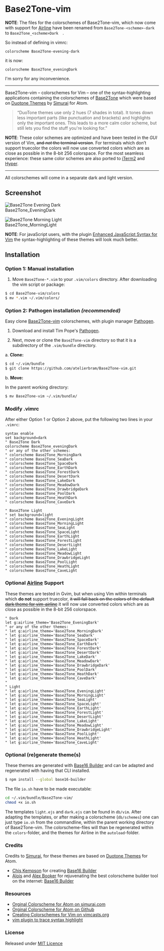 # Base2Tone-vim

**NOTE**: The files for the colorschemes of Base2Tone-vim, which now come with support for [Airline](https://github.com/vim-airline/vim-airline) have been renamed from `Base2Tone-<scheme>-dark` to `Base2Tone_<scheme>Dark  `.

So instead of defining in vimrc:

```
colorscheme Base2Tone-evening-dark
```

it is now:

```
colorscheme Base2Tone_eveningDark
```

I'm sorry for any inconvenience.

***   ***   ***   ***   ***   ***   ***   ***   ***

Base2Tone-vim – colorschemes for Vim – one of the syntax-highlighting applications containing the colorschemes of [Base2Tone](http://base2t.one) which were based on [Duotone Themes](http://simurai.com/projects/2016/01/01/duotone-themes/) by [Simurai](http://simurai.com/) for Atom.
> “DuoTone themes use only 2 hues (7 shades in total). It tones down less important parts (like punctuation and brackets) and highlights only the important ones. This leads to a more calm color scheme, but still lets you find the stuff you're looking for.”

**NOTE**: These color schemes are optimized and have been tested in the _GUI_ version of Vim, <del>and _not_ the terminal version</del>. For terminals which don’t support truecolor the colors will now use converted colors which are as close as possible in the 8-bit 256 colorspace. For the most seamless experience: these same color schemes are also ported to [iTerm2](https://github.com/atelierbram/Base2Tone-iterm2) and [Hyper](https://github.com/atelierbram/Base2Tone-hyperterm).

***   ***   ***   ***   ***   ***   ***   ***   ***


All colorschemes will come in a separate dark and light version.

## Screenshot
![Base2Tone Evening Dark](http://base2t.one/assets/img/png/Base2Tone-Evening-dark-vim_940x640.png)
<br>Base2Tone_EveningDark

![Base2Tone Morning Light](http://base2t.one/assets/img/png/Base2Tone-Morning-light-vim_940x640.png)
<br>Base2Tone_MorningLight

**NOTE**: For javaScript users, with the plugin [Enhanced JavaScript Syntax for Vim](https://github.com/jelera/vim-javascript-syntax) the syntax-highlighting of these themes will look much better.

## Installation

### Option 1: Manual installation

1.  Move `Base2Tone-*.vim` to your `.vim/colors` directory. After downloading the
vim script or package:

```bash
$ cd Base2Tone-vim/colors
$ mv *.vim ~/.vim/colors/
```

### Option 2: Pathogen installation ***(recommended)***
Easy clone [Base2Tone-vim](https://github.com/atelierbram/Base2Tone-vim) colorschemes, with plugin manager [Pathogen].

1.  Download and install Tim Pope's [Pathogen].

2.  Next, move or clone the `Base2Tone-vim` directory so that it is
a subdirectory of the `.vim/bundle` directory.

a. **Clone:**

```bash
$ cd ~/.vim/bundle
$ git clone https://github.com/atelierbram/Base2Tone-vim.git
```

b. **Move:**

In the parent working directory:

```bash
$ mv Base2Tone-vim ~/.vim/bundle/
```

### Modify .vimrc

After either Option 1 or Option 2 above, put the following two lines in your
`.vimrc`:

```vim
syntax enable
set background=dark
" Base2Tone Dark
colorscheme Base2Tone_eveningDark
" or any of the other schemes:
" colorscheme Base2Tone_MorningDark
" colorscheme Base2Tone_SeaDark
" colorscheme Base2Tone_SpaceDark
" colorscheme Base2Tone_EarthDark
" colorscheme Base2Tone_ForestDark
" colorscheme Base2Tone_DesertDark
" colorscheme Base2Tone_LakeDark
" colorscheme Base2Tone_MeadowDark
" colorscheme Base2Tone_DrawbridgeDark
" colorscheme Base2Tone_PoolDark
" colorscheme Base2Tone_HeathDark
" colorscheme Base2Tone_CaveDark

" Base2Tone Light
" set background=light
" colorscheme Base2Tone_EveningLight
" colorscheme Base2Tone_MorningLight
" colorscheme Base2Tone_SeaLight
" colorscheme Base2Tone_SpaceLight
" colorscheme Base2Tone_EarthLight
" colorscheme Base2Tone_ForestLight
" colorscheme Base2Tone_DesertLight
" colorscheme Base2Tone_LakeLight
" colorscheme Base2Tone_MeadowLight
" colorscheme Base2Tone_DrawbridgeLight
" colorscheme Base2Tone_PoolLight
" colorscheme Base2Tone_HeathLight
" colorscheme Base2Tone_CaveLight
```

### Optional [Airline](https://github.com/vim-airline/vim-airline) Support
These themes are tested in Gvim, but when using Vim within terminals which **do not** support truecolor, <del>it will fall back on the colors of the default [dark theme for vim-airline](https://github.com/vim-airline/vim-airline/blob/master/autoload/airline/themes/dark.vim)</del> it will now use converted colors which are as close as possible in the 8-bit 256 colorspace.

```vim
" Dark
let g:airline_theme='Base2Tone_EveningDark'
" or any of the other themes:
" let g:airline_theme='Base2Tone_MorningDark'
" let g:airline_theme='Base2Tone_SeaDark'
" let g:airline_theme='Base2Tone_SpaceDark'
" let g:airline_theme='Base2Tone_EarthDark'
" let g:airline_theme='Base2Tone_ForestDark'
" let g:airline_theme='Base2Tone_DesertDark'
" let g:airline_theme='Base2Tone_LakeDark'
" let g:airline_theme='Base2Tone_MeadowDark'
" let g:airline_theme='Base2Tone_DrawbridgeDark'
" let g:airline_theme='Base2Tone_PoolDark'
" let g:airline_theme='Base2Tone_HeathDark'
" let g:airline_theme='Base2Tone_CaveDark'
"
" Light
" let g:airline_theme='Base2Tone_EveningLight'
" let g:airline_theme='Base2Tone_MorningLight'
" let g:airline_theme='Base2Tone_SeaLight'
" let g:airline_theme='Base2Tone_SpaceLight'
" let g:airline_theme='Base2Tone_EarthLight'
" let g:airline_theme='Base2Tone_ForestLight'
" let g:airline_theme='Base2Tone_DesertLight'
" let g:airline_theme='Base2Tone_LakeLight'
" let g:airline_theme='Base2Tone_MeadowLight'
" let g:airline_theme='Base2Tone_DrawbridgeLight'
" let g:airline_theme='Base2Tone_PoolLight'
" let g:airline_theme='Base2Tone_HeathLight'
" let g:airline_theme='Base2Tone_CaveLight'
```

### Optional (re)generate theme(s)
These themes are generated with [Base16 Builder](https://github.com/base16-builder/base16-builder) and can be adapted and regenerated with having that CLI installed.

```bash
$ npm install --global base16-builder
```

The file `io.sh` have to be made executable:

```bash
cd ~/.vim/bundle/Base2Tone-vim/
chmod +x io.sh
```

The templates `light.ejs` and `dark.ejs` can be found in `db/vim`.
After adapting the templates, or after making a colorscheme (`db/schemes`) one can just type `io.sh` from the commandline, within the parent working directory of Base2Tone-vim. The colorscheme-files will than be regenerated within the `colors`-folder, and the themes for Airline in the `autoload`-folder.

### Credits
Credits to [Simurai](http://simurai.com/), for these themes are based on [Duotone Themes](http://simurai.com/projects/2016/01/01/duotone-themes/) for Atom.
- [Chis Kempson](http://github.com/chriskempson) for creating [Base16 Builder](http://http://github.com/chriskempson/base16-builder)
- [Alois](https://github.com/aloisdg) and [Alex Booker](https://github.com/bookercodes) for rejuvenating the best colorscheme builder tool on the internet: [Base16 Builder](https://github.com/base16-builder/base16-builder)

### Resources
- [Orginal Colorscheme for Atom on simurai.com](http://simurai.com/projects/2016/01/01/duotone-themes/)
- [Orginal Colorscheme for Atom on Github](https://github.com/simurai/duotone-dark-syntax/blob/master/styles/colors.less)
- [Creating Colorschemes for Vim on vimcasts.org](http://vimcasts.org/episodes/creating-colorschemes-for-vim/)
- [vim plugin to trace syntax highlight](https://github.com/gerw/vim-HiLinkTrace)

### License
Released under [MIT Licence](http://atelierbram.mit-license.org)

[Pathogen]: https://github.com/tpope/vim-pathogen
